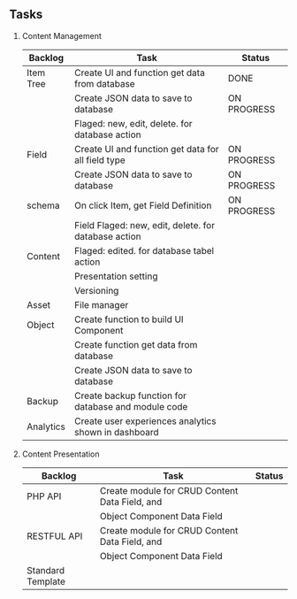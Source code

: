 ##  Tasks

1.  Content Management

    |   Backlog             |   Task                                                    |   Status      |
    |-----------------------|-----------------------------------------------------------|---------------|
    |   Item Tree           |   Create UI and function get data from database           |   DONE        |
    |                       |   Create JSON data to save to database                    |   ON PROGRESS |
    |                       |   Flaged: new, edit, delete. for database action          |               |
    |   Field               |   Create UI and function get data for all field type      |   ON PROGRESS |
    |                       |   Create JSON data to save to database                    |   ON PROGRESS |
    |   schema              |   On click Item, get Field Definition                     |   ON PROGRESS |
    |                       |   Field Flaged: new, edit, delete. for database action    |               |
    |   Content             |   Flaged: edited. for database tabel action               |               |
    |                       |   Presentation setting                                    |               |
    |                       |   Versioning                                              |               |
    |   Asset               |   File manager                                            |               |
    |   Object              |   Create function to build UI Component                   |               |
    |                       |   Create function get data from database                  |               |
    |                       |   Create JSON data to save to database                    |               |
    |   Backup              |   Create backup function for database and module code     |               |
    |   Analytics           |   Create user experiences analytics shown in dashboard    |               |

2.  Content Presentation

    |   Backlog             |   Task                                                    |   Status      |
    |-----------------------|-----------------------------------------------------------|-----------    |
    |   PHP API             |   Create module for CRUD Content Data Field, and          |               |
    |                       |   Object Component Data Field                             |               |
    |   RESTFUL API         |   Create module for CRUD Content Data Field, and          |               |
    |                       |   Object Component Data Field                             |               |
    |   Standard Template   |                                                           |               |